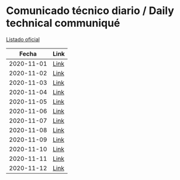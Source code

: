 # Comunicado técnico diario / Daily technical communiqué

[Listado oficial](https://www.gob.mx/salud/documentos/coronavirus-covid-19-comunicados-tecnicos-diarios-noviembre-2020)

| Fecha               | Link        |
| ------------------- | ----------  |
| 2020-11-01 | [Link](https://www.gob.mx/salud/prensa/nuevo-coronavirus-en-el-mundo-covid-19-comunicado-tecnico-diario-256288) |
| 2020-11-02 | [Link](https://www.gob.mx/salud/prensa/nuevo-coronavirus-en-el-mundo-covid-19-comunicado-tecnico-diario-256307) |
| 2020-11-03 | [Link](https://www.gob.mx/salud/prensa/nuevo-coronavirus-en-el-mundo-covid-19-comunicado-tecnico-diario-256308) |
| 2020-11-04 | [Link](https://www.gob.mx/salud/prensa/nuevo-coronavirus-en-el-mundo-covid-19-comunicado-tecnico-diario-256309) |
| 2020-11-05 | [Link](https://www.gob.mx/salud/prensa/nuevo-coronavirus-en-el-mundo-covid-19-comunicado-tecnico-diario-256310) |
| 2020-11-06 | [Link](https://www.gob.mx/salud/prensa/nuevo-coronavirus-en-el-mundo-covid-19-comunicado-tecnico-diario-256311) |
| 2020-11-07 | [Link](https://www.gob.mx/salud/prensa/nuevo-coronavirus-en-el-mundo-covid-19-comunicado-tecnico-diario-256312) |
| 2020-11-08 | [Link](https://www.gob.mx/salud/prensa/nuevo-coronavirus-en-el-mundo-covid-19-comunicado-tecnico-diario-256313) |
| 2020-11-09 | [Link](https://www.gob.mx/salud/prensa/nuevo-coronavirus-en-el-mundo-covid-19-comunicado-tecnico-diario-256855) |
| 2020-11-10 | [Link](https://www.gob.mx/salud/prensa/nuevo-coronavirus-en-el-mundo-covid-19-comunicado-tecnico-diario-256912) |
| 2020-11-11 | [Link](https://www.gob.mx/salud/prensa/nuevo-coronavirus-en-el-mundo-covid-19-comunicado-tecnico-diario-256913) |
| 2020-11-12 | [Link](https://www.gob.mx/salud/prensa/nuevo-coronavirus-en-el-mundo-covid-19-comunicado-tecnico-diario-256915) |
